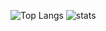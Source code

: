 ![Top Langs](https://github-readme-stats.vercel.app/api/top-langs/?username=dumbasPL)
![stats](https://github-readme-stats.vercel.app/api?username=dumbasPL&show_icons=true&count_private=true)
